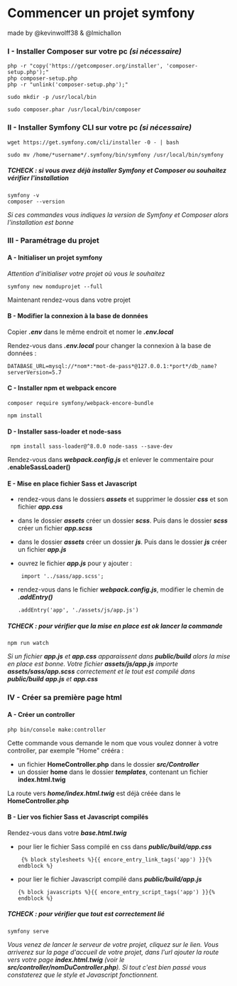 # Commencer un projet symfony  

made by @kevinwolff38 & @lmichallon

### I - Installer Composer sur votre pc  *(si nécessaire)*

```shell
php -r "copy('https://getcomposer.org/installer', 'composer-setup.php');"
php composer-setup.php
php -r "unlink('composer-setup.php');"
```

```shell  
sudo mkdir -p /usr/local/bin  
```

```shell  
sudo composer.phar /usr/local/bin/composer  
```

### II - Installer Symfony CLI sur votre pc  *(si nécessaire)*

```shell  
wget https://get.symfony.com/cli/installer -0 - | bash  
```

```shell  
sudo mv /home/*username*/.symfony/bin/symfony /usr/local/bin/symfony  
```

##### *TCHECK : si vous avez déjà installer Symfony et Composer ou souhaitez vérifier l'installation*

```shell  
symfony -v 
composer --version  
```

*Si ces commandes vous indiques la version de Symfony et Composer alors l'installation est bonne*

### III - Paramétrage du projet  

#### A - Initialiser un projet symfony  

*Attention d'initialiser votre projet où vous le souhaitez*  

```shell  
symfony new nomduprojet --full  
```

Maintenant rendez-vous dans votre projet

#### B - Modifier la connexion à la base de données

Copier ***.env*** dans le même endroit et nomer le ***.env.local***

Rendez-vous dans ***.env.local*** pour changer la connexion à la base de données :  

```shell  
DATABASE_URL=mysql://*nom*:*mot-de-pass*@127.0.0.1:*port*/db_name?serverVersion=5.7  
```

#### C - Installer npm et webpack encore  

```shell  
composer require symfony/webpack-encore-bundle  
```

```shell  
npm install  
```

#### D - Installer sass-loader et node-sass  

```shell  
 npm install sass-loader@^8.0.0 node-sass --save-dev
```

Rendez-vous dans ***webpack.config.js*** et enlever le commentaire pour **.enableSassLoader()**  

#### E - Mise en place fichier Sass et Javascript  

- rendez-vous dans le dossiers ***assets*** et supprimer le dossier ***css*** et son fichier ***app.css***
  
- dans le dossier ***assets*** créer un dossier ***scss***. Puis dans le dossier ***scss*** créer un fichier ***app.scss***  
  
- dans le dossier ***assets*** créer un dossier ***js***. Puis dans le dossier ***js*** créer un fichier ***app.js*** 
  
- ouvrez le fichier ***app.js*** pour y ajouter :  

  ```  import '../sass/app.scss'; ```  

- rendez-vous dans le fichier ***webpack.config.js***, modifier le chemin de ***.addEntry()***

  ```shell
  .addEntry('app', './assets/js/app.js')
  ```

##### *TCHECK : pour vérifier que la mise en place est ok lancer la commande*

```shell
npm run watch
```

*Si un fichier **app.js** et **app.css** apparaissent dans **public/build** alors la mise en place est bonne. Votre fichier **assets/js/app.js** importe **assets/sass/app.scss** correctement et le tout est compilé dans  **public/build** **app.js** et **app.css***

### IV - Créer sa première page html

#### A - Créer un controller

```shell  
php bin/console make:controller  
```
Cette commande vous demande le nom que vous voulez donner à votre controller, par exemple "Home" crééra :  
- un fichier **HomeController.php** dans le dossier ***src/Controller***  
- un dossier **home** dans le dossier ***templates***, contenant un fichier **index.html.twig**
  
La route vers ***home/index.html.twig*** est déjà créée dans le **HomeController.php**

#### B - Lier vos fichier Sass et Javascript compilés

Rendez-vous dans votre ***base.html.twig***

- pour lier le fichier Sass compilé en css dans ***public/build/app.css***

  ```shell
   {% block stylesheets %}{{ encore_entry_link_tags('app') }}{% endblock %}
  ```

- pour lier le fichier Javascript compilé dans ***public/build/app.js***

  ```shell
  {% block javascripts %}{{ encore_entry_script_tags('app') }}{% endblock %}
  ```

##### *TCHECK : pour vérifier que tout est correctement lié*  

``` shell  
symfony serve  
```

*Vous venez de lancer le serveur de votre projet, cliquez sur le lien. Vous arriverez sur la page d'accueil de votre projet, dans l'url ajouter la route vers votre page **index.html.twig** (voir le **src/controller/nomDuController.php**). Si tout c'est bien passé vous constaterez que le style et Javascript fonctionnent.*
